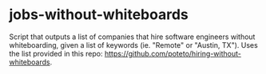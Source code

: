 # jobs-without-whiteboards
Script that outputs a list of companies that hire software engineers without whiteboarding, given a list of keywords (ie. "Remote" or "Austin, TX"). Uses the list provided in this repo: https://github.com/poteto/hiring-without-whiteboards.
